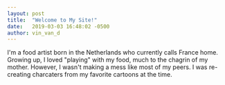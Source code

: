```yaml
---
layout: post
title:  "Welcome to My Site!"
date:   2019-03-03 16:48:02 -0500
author: vin_van_d
---
```

I'm a food artist born in the Netherlands who currently calls France home. Growing up, I loved "playing" with my food, much to the chagrin of my mother. However, I wasn't making a mess like most of my peers. I was re-creating charcaters from my favorite cartoons at the time.
